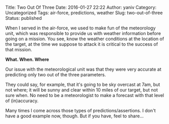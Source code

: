 Title: Two Out Of Three
Date: 2016-01-27 22:22
Author: yaniv
Category: Uncategorized
Tags: air-force, predictions, weather
Slug: two-out-of-three
Status: published

When I served in the air-force, we used to make fun of the meteorology
unit, which was responsible to provide us with weather information
before going on a mission. You see, know the weather conditions at the
location of the target, at the time we suppose to attack it is critical
to the success of that mission.

**What. When. Where**

Our issue with the meteorological unit was that they were very accurate
at predicting only two out of the three parameters.

They could say, for example, that it's going to be sky overcast at 7am,
but not where; it will be sunny and clear within 10 miles of our target,
but not sure when. No need to be a meteorologist to make a forecast with
that level of (in)accuracy.

Many times I come across those types of predictions/assertions. I don't
have a good example now, though. But if you have, feel to share...
